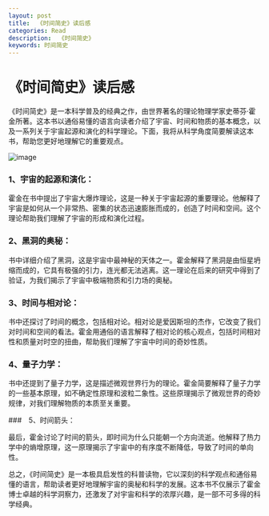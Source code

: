```yaml
---
layout: post
title:  《时间简史》读后感 
categories: Read
description:  《时间简史》
keywords: 时间简史
---
```


# 《时间简史》读后感 

《时间简史》是一本科学普及的经典之作，由世界著名的理论物理学家史蒂芬·霍金所著。这本书以通俗易懂的语言向读者介绍了宇宙、时间和物质的基本概念，以及一系列关于宇宙起源和演化的科学理论。下面，我将从科学角度简要解读这本书，帮助您更好地理解它的重要观点。

![image](https://github.com/weakchen007/aiwv.github.io/assets/58799395/6576faaf-0cac-4cf7-82ed-a754e864d6b7)

### 1、宇宙的起源和演化：

霍金在书中提出了宇宙大爆炸理论，这是一种关于宇宙起源的重要理论。他解释了宇宙是如何从一个非常热、密集的状态迅速膨胀而成的，创造了时间和空间。这个理论帮助我们理解了宇宙的形成和演化过程。

### 2、黑洞的奥秘：

书中详细介绍了黑洞，这是宇宙中最神秘的天体之一。霍金解释了黑洞是由恒星坍缩而成的，它具有极强的引力，连光都无法逃离。这一理论在后来的研究中得到了验证，为我们揭示了宇宙中极端物质和引力场的奥秘。

### 3、时间与相对论：

书中还探讨了时间的概念，包括相对论。相对论是爱因斯坦的杰作，它改变了我们对时间和空间的看法。霍金用通俗的语言解释了相对论的核心观点，包括时间相对性和质量对时空的扭曲，帮助我们理解了宇宙中时间的奇妙性质。

### 4、量子力学：

书中还提到了量子力学，这是描述微观世界行为的理论。霍金简要解释了量子力学的一些基本原理，如不确定性原理和波粒二象性。这些原理揭示了微观世界的奇妙规律，对我们理解物质的本质至关重要。

###　5、时间箭头：

最后，霍金讨论了时间的箭头，即时间为什么只能朝一个方向流逝。他解释了热力学中的熵增原理，这一原理揭示了宇宙中的有序度不断降低，导致了时间的单向性。

总之，《时间简史》是一本极具启发性的科普读物，它以深刻的科学观点和通俗易懂的语言，帮助读者更好地理解宇宙的奥秘和科学的发展。这本书不仅展示了霍金博士卓越的科学洞察力，还激发了对宇宙和科学的浓厚兴趣，是一部不可多得的科学经典。
